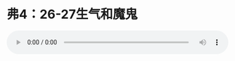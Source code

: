 # 弗4：26-27生气和魔鬼

<audio style="width: 100%;" preload="false" controls controlslist="nodownload"><source src="//file.simai.life/audio/mp3/old/12274.mp3" type="audio/mpeg">Your browser does not support the audio element.</audio>


